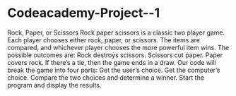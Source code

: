 # Codeacademy-Project--1
Rock, Paper, or Scissors Rock paper scissors is a classic two player game. Each player chooses either rock, paper, or scissors. The items are compared, and whichever player chooses the more powerful item wins.  The possible outcomes are:  Rock destroys scissors. Scissors cut paper. Paper covers rock. If there’s a tie, then the game ends in a draw. Our code will break the game into four parts:  Get the user’s choice. Get the computer’s choice. Compare the two choices and determine a winner. Start the program and display the results.
